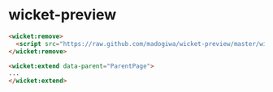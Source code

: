 wicket-preview
==============

```html
<wicket:remove>
  <script src="https://raw.github.com/madogiwa/wicket-preview/master/wicket-preview.js"></script>
</wicket:remove>
```

```html
<wicket:extend data-parent="ParentPage">
...
</wicket:extend>
```

